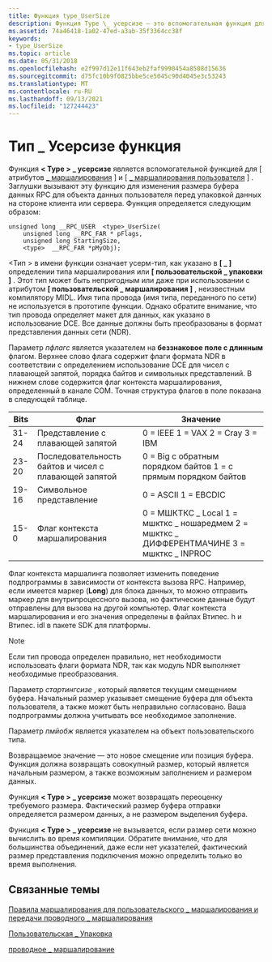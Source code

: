 ```yaml
---
title: Функция type_UserSize
description: Функция Type \_ усерсизе — это вспомогательная функция для атрибутов \ "\ проводное \_ маршалирование \" и \ "пользовательское \_ маршалирование \".
ms.assetid: 74a46418-1a02-47ed-a3ab-35f3364cc38f
keywords:
- type_UserSize
ms.topic: article
ms.date: 05/31/2018
ms.openlocfilehash: e2f997d12e11f643eb2faf9990454a8508d15636
ms.sourcegitcommit: d75fc10b9f0825bbe5ce5045c90d4045e3c53243
ms.translationtype: MT
ms.contentlocale: ru-RU
ms.lasthandoff: 09/13/2021
ms.locfileid: "127244423"
---
```

# <a name="the-type_usersize-function"></a>Тип \_ Усерсизе функция

Функция **&lt; Type &gt; \_ усерсизе** является вспомогательной функцией для \[ атрибутов [ \_ маршалирования](/windows/desktop/Midl/wire-marshal) \] и \[ [ \_ маршалирования пользователя](/windows/desktop/Midl/user-marshal) \] . Заглушки вызывают эту функцию для изменения размера буфера данных RPC для объекта данных пользователя перед упаковкой данных на стороне клиента или сервера. Функция определяется следующим образом:

``` syntax
unsigned long __RPC_USER  <type>_UserSize(
    unsigned long __RPC_FAR * pFlags,
    unsigned long StartingSize,
    <type>  __RPC_FAR *pMyObj);
```

&lt;Тип &gt; в имени функции означает усерм-тип, как указано в **\[ \_ \]** определении типа маршалирования или **\[ пользовательской \_ упаковки \]** . Этот тип может быть непригодным или даже при использовании с атрибутом **\[ пользовательской \_ маршалирования \]** , неизвестным компилятору MIDL. Имя типа провода (имя типа, переданного по сети) не используется в прототипе функции. Однако обратите внимание, что тип провода определяет макет для данных, как указано в использование DCE. Все данные должны быть преобразованы в формат представления данных сети (NDR).

Параметр *пфлагс* является указателем на **беззнаковое поле с длинным** флагом. Верхнее слово флага содержит флаги формата NDR в соответствии с определением использование DCE для чисел с плавающей запятой, порядка байтов и символьных представлений. В нижнем слове содержится флаг контекста маршалирования, определенный в канале COM. Точная структура флагов в поле показана в следующей таблице.



| Bits  | Флаг                                  | Значение                                                                                     |
|-------|---------------------------------------|-------------------------------------------------------------------------------------------|
| 31-24 | Представление с плавающей запятой         | 0 = IEEE 1 = VAX 2 = Cray 3 = IBM                                                         |
| 23-20 | Последовательность байтов и чисел с плавающей запятой | 0 = Big с обратным порядком байтов 1 = с прямым порядком байтов                                                          |
| 19-16 | Символьное представление              | 0 = ASCII 1 = EBCDIC                                                                      |
| 15-0  | Флаг контекста маршалирования               | 0 = МШКТКС \_ Local 1 = мшкткс \_ ношаредмем 2 = мшкткс \_ ДИФФЕРЕНТМАЧИНЕ 3 = мшкткс \_ INPROC |



 

Флаг контекста маршалинга позволяет изменить поведение подпрограммы в зависимости от контекста вызова RPC. Например, если имеется маркер (**Long**) для блока данных, то можно отправить маркер для внутрипроцессного вызова, но фактические данные будут отправлены для вызова на другой компьютер. Флаг контекста маршалирования и его значения определены в файлах Втипес. h и Втипес. idl в пакете SDK для платформы.

> [!Note]  
> Если тип провода определен правильно, нет необходимости использовать флаги формата NDR, так как модуль NDR выполняет необходимые преобразования.

 

Параметр *стартингсизе* , который является текущим смещением буфера. Начальный размер указывает смещение буфера для объекта пользователя, а также может быть неправильно согласовано. Ваша подпрограммы должна учитывать все необходимое заполнение.

Параметр *пмйобж* является указателем на объект пользовательского типа.

Возвращаемое значение — это новое смещение или позиция буфера. Функция должна возвращать совокупный размер, который является начальным размером, а также возможным заполнением и размером данных.

Функция **&lt; Type &gt; \_ усерсизе** может возвращать переоценку требуемого размера. Фактический размер буфера отправки определяется размером данных, а не размером выделения буфера.

Функция **&lt; Type &gt; \_ усерсизе** не вызывается, если размер сети можно вычислить во время компиляции. Обратите внимание, что для большинства объединений, даже если нет указателей, фактический размер представления подключения можно определить только во время выполнения.

## <a name="related-topics"></a>Связанные темы

<dl> <dt>

[Правила маршалирования для пользовательского \_ маршалирования и передачи проводного \_ маршалирования](marshaling-rules-for-user-marshal-and-wire-marshal.md)
</dt> <dt>

[Пользовательская \_ Упаковка](/windows/desktop/Midl/user-marshal)
</dt> <dt>

[проводное \_ маршалирование](/windows/desktop/Midl/wire-marshal)
</dt> </dl>

 

 
